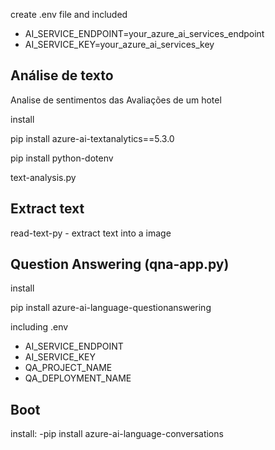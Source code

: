 create .env file 
and included
- AI_SERVICE_ENDPOINT=your_azure_ai_services_endpoint
- AI_SERVICE_KEY=your_azure_ai_services_key

Análise de texto 
----
Analise de sentimentos das Avaliações de um hotel

install 

pip install azure-ai-textanalytics==5.3.0

pip install python-dotenv

text-analysis.py

Extract text
----

read-text-py - extract text into a image

Question Answering (qna-app.py)
------
install

pip install azure-ai-language-questionanswering

including .env
- AI_SERVICE_ENDPOINT
- AI_SERVICE_KEY
- QA_PROJECT_NAME
- QA_DEPLOYMENT_NAME

Boot
---
install:
-pip install azure-ai-language-conversations

